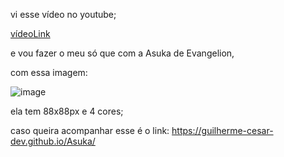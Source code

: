 vi esse vídeo no youtube;

[vídeoLink](https://youtu.be/ezwvbOHtw64?si=IEJE6Kld3I8ZU9bx)

e vou fazer o meu só que com a Asuka de Evangelion,

com essa imagem:

![image](https://github.com/user-attachments/assets/63d8bbc3-4494-42a6-a7d8-a080cc4f5985)

ela tem 88x88px e 4 cores;

caso queira acompanhar esse é o link: https://guilherme-cesar-dev.github.io/Asuka/
